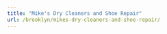 ```yaml
---
title: "Mike's Dry Cleaners and Shoe Repair"
url: /brooklyn/mikes-dry-cleaners-and-shoe-repair/
---
```

